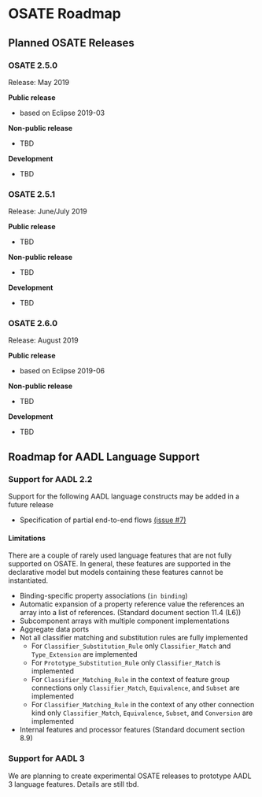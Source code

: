 # OSATE Roadmap

## Planned OSATE Releases

### OSATE 2.5.0

Release: May 2019

__Public release__

* based on Eclipse 2019-03

__Non-public release__

* TBD

__Development__

* TBD

### OSATE 2.5.1

Release: June/July 2019

__Public release__

* TBD

__Non-public release__

* TBD

__Development__

* TBD

### OSATE 2.6.0

Release: August 2019

__Public release__

* based on Eclipse 2019-06

__Non-public release__

* TBD

__Development__

* TBD

## Roadmap for AADL Language Support

### Support for AADL 2.2

Support for the following AADL language constructs may be added in a future release

* Specification of partial end-to-end flows
  [(issue #7)](https://github.com/saeaadl/aadlv2.1/issues/7)

#### Limitations

There are a couple of rarely used language features that are not fully supported on OSATE. In general, these features are
supported in the declarative model but models containing these features cannot be instantiated.

* Binding-specific property associations (`in binding`)
* Automatic expansion of a property reference value the references an array into a list of references. (Standard document section 11.4 (L6))
* Subcomponent arrays with multiple component implementations
* Aggregate data ports
* Not all classifier matching and substitution rules are fully implemented
    + For `Classifier_Substitution_Rule` only `Classifier_Match` and `Type_Extension` are implemented
    + For `Prototype_Substitution_Rule` only `Classifier_Match` is implemented
    + For `Classifier_Matching_Rule` in the context of feature group connections only `Classifier_Match`, `Equivalence`,
      and `Subset` are implemented
    + For `Classifier_Matching_Rule` in the context of any other connection kind only `Classifier_Match`, `Equivalence`,
      `Subset`, and `Conversion` are implemented
* Internal features and processor features (Standard document section 8.9)

### Support for AADL 3

We are planning to create experimental OSATE releases to prototype AADL 3 language features. Details are still tbd.
